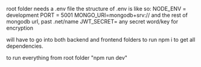 root folder needs a .env file
the structure of .env is like so:
NODE_ENV = development
PORT = 5001
MONGO_URI=mongodb+srv:// and the rest of mongodb url, past .net/name
JWT_SECRET= any secret word/key for encryption

will have to go into both backend and frontend folders to run npm i to get all dependencies.

to run everything from root folder "npm run dev"